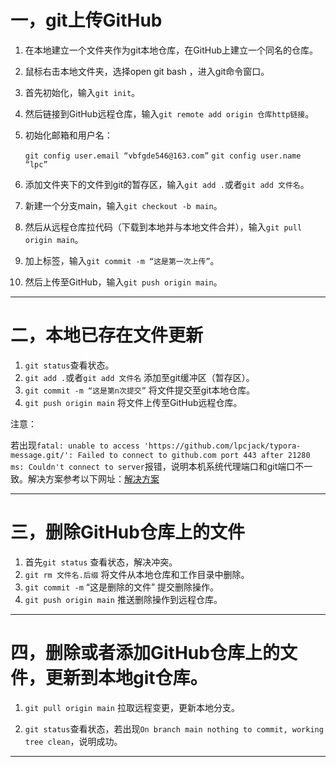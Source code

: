 # 一，git上传GitHub

1. 在本地建立一个文件夹作为git本地仓库，在GitHub上建立一个同名的仓库。

2. 鼠标右击本地文件夹，选择open git bash ，进入git命令窗口。

3. 首先初始化，输入`git init`。

4. 然后链接到GitHub远程仓库，输入`git remote add origin 仓库http链接`。

5. 初始化邮箱和用户名：

   `git config user.email “vbfgde546@163.com”`
   `git config user.name “lpc”`

6. 添加文件夹下的文件到git的暂存区，输入`git add .`或者`git add 文件名`。

7. 新建一个分支main，输入`git checkout -b main`。

8. 然后从远程仓库拉代码（下载到本地并与本地文件合并），输入`git pull origin main`。

9. 加上标签，输入`git commit -m “这是第一次上传”`。

10. 然后上传至GitHub，输入`git push origin main`。

---

# 二，本地已存在文件更新

1. `git status`查看状态。
2. `git add .`或者`git add 文件名` 添加至git缓冲区（暂存区）。
3. `git commit -m “这是第n次提交”` 将文件提交至git本地仓库。
4. `git push origin main` 将文件上传至GitHub远程仓库。

注意：

​	若出现`fatal: unable to access 'https://github.com/lpcjack/typora-message.git/': Failed to connect to github.com port 443 after 21280 ms: Couldn't connect to server`报错，说明本机系统代理端口和git端口不一致。解决方案参考以下网址：[解决方案](http://t.csdnimg.cn/vHNyV)

---

# 三，删除GitHub仓库上的文件

1. 首先`git status` 查看状态，解决冲突。
2. `git rm 文件名.后缀` 将文件从本地仓库和工作目录中删除。
3. `git commit -m` “这是删除的文件” 提交删除操作。
4. `git push origin main` 推送删除操作到远程仓库。

---

# 四，删除或者添加GitHub仓库上的文件，更新到本地git仓库。

1. `git pull origin main` 拉取远程变更，更新本地分支。

2. `git status`查看状态，若出现`On branch main nothing to commit, working tree clean`，说明成功。

---

